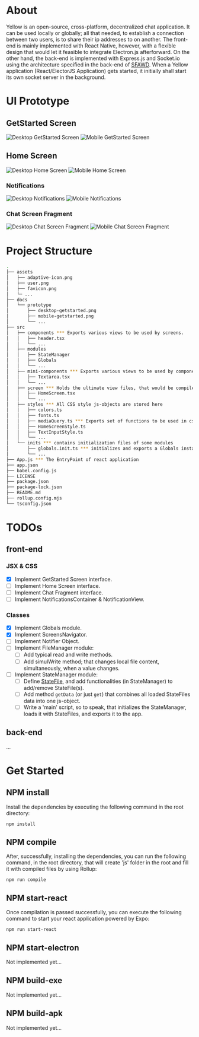 # About

Yellow is an open-source, cross-platform, decentralized chat application. It can be used locally or globally; all that needed, to establish a connection between two users, is to share their ip addresses to on another. The front-end is mainly implemented with React Native, however, with a flexible design that would let it feasible to integrate Electron.js afterforward. On the other hand, the back-end is implemented with Express.js and Socket.io using the architecture specified in the back-end of [SFAWD](https://moehab.substack.com/i/118612228/backend). When a Yellow application (React/ElectorJS Application) gets started, it initially shall start its own socket server in the background.

# UI Prototype

## GetStarted Screen
![Desktop GetStarted Screen](./docs/prototype/desktop-getstarted.png)
![Mobile GetStarted Screen](./docs/prototype/mobile-getstarted.png)

## Home Screen
![Desktop Home Screen](./docs/prototype/desktop-home.png)
![Mobile Home Screen](./docs/prototype/mobile-home.png)

### Notifications
![Desktop Notifications](./docs/prototype/desktop-notification.png)
![Mobile Notifications](./docs/prototype/mobile-notification.png)

### Chat Screen Fragment
![Desktop Chat Screen Fragment](./docs/prototype/desktop-chat.png)
![Mobile Chat Screen Fragment](./docs/prototype/mobile-chat.png)

# Project Structure
```sh
.
├── assets
│   ├── adaptive-icon.png
│   ├── user.png
│   ├── favicon.png
│   └─ ...
├── docs
│   └── prototype
│       ├── desktop-getstarted.png
│       ├── mobile-getstarted.png
│       └── ...
├── src
│   ├── components *** Exports various views to be used by screens.
│   │   ├── header.tsx
│   │   └── ...
│   ├── modules
│   │   ├── StateManager
│   │   ├── Globals
│   │   └── ...
│   ├── mini-components *** Exports various views to be used by components
│   │   ├── Textarea.tsx
│   │   └── ...
│   ├── screen *** Holds the ultimate view files, that would be compiled by Rollup, and used by App.js
│   │   ├── HomeScreen.tsx
│   │   └── ...
│   ├── styles *** All CSS style js-objects are stored here
│   │   ├── colors.ts
│   │   ├── fonts.ts
│   │   ├── mediaQuery.ts *** Exports set of functions to be used in css styles objects
│   │   ├── HomeScreenStyle.ts
│   │   ├── TextInputStyle.ts
│   │   └── ...
│   └── inits *** contains initialization files of some modules 
│       ├── globals.init.ts *** initializes and exports a Globals instance (to be shared everywhere else)
│       └── ...
├── App.js *** The EntryPoint of react application
├── app.json
├── babel.config.js
├── LICENSE
├── package.json
├── package-lock.json
├── README.md
├── rollup.config.mjs
└── tsconfig.json
```

# TODOs

## front-end
### JSX & CSS
- [x] Implement GetStarted Screen interface.
- [ ] Implement Home Screen interface.
- [ ] Implement Chat Fragment interface.
- [ ] Implement NotificationsContainer & NotificationView.

### Classes
- [x] Implement Globals module.
- [x] Implement ScreensNavigator.
- [ ] Implement Notifier Object.
- [ ] Implement FileManager module:
	- [ ] Add typical read and write methods.
	- [ ] Add simulWrite method; that changes local file content, simultaneously, when a value changes. 
- [ ] Implement StateManager module:
	- [ ] Define [StateFile](./docs/statefile.md), and add functionalities (in StateManager) to add/remove StateFile(s).
	- [ ] Add method `getData` (or just `get`) that combines all loaded StateFiles data into one js-object.
	- [ ] Write a 'main' script, so to speak, that initializes the StateManager, loads it with StateFiles, and exports it to the app.

## back-end
...


# Get Started

## NPM install
Install the dependencies by executing the following command in the root directory:
```
npm install
```

## NPM compile
After, successfully, installing the dependencies, you can run the following command, in the root directory, that will create 'js' folder in the root and fill it with compiled files by using Rollup:
```
npm run compile
```

## NPM start-react
Once compilation is passed successfully, you can execute the following command to start your react application powered by Expo:
```
npm run start-react
```

## NPM start-electron
Not implemented yet...

## NPM build-exe
Not implemented yet...

## NPM build-apk
Not implemented yet...


